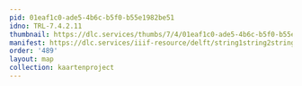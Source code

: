 ```yaml
---
pid: 01eaf1c0-ade5-4b6c-b5f0-b55e1982be51
idno: TRL-7.4.2.11
thumbnail: https://dlc.services/thumbs/7/4/01eaf1c0-ade5-4b6c-b5f0-b55e1982be51/full/400,339/0/default.jpg
manifest: https://dlc.services/iiif-resource/delft/string1string2string3/kaartenproject-2007/TRL-7.4.2.11
order: '489'
layout: map
collection: kaartenproject
---
```

